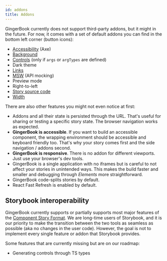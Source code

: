 ```yaml
---
id: addons
title: Addons
---
```


GingerBook currently does not support third-party addons, but it might in the future. For now, it comes with a set of default addons you can find in the bottom left corner (button icons):

- [Accessibility](./a11y) (Axe)
- [Background](./background)
- [Controls](./controls) (only if `args` or `argTypes` are defined)
- Dark theme
- [Links](./links)
- [MSW](./msw) (API mocking)
- Preview mode
- Right-to-left
- [Story source code](./source)
- [Width](./width)

There are also other features you might not even notice at first:

- Addons and all their state is persisted through the URL. That's useful for sharing or testing a specific story state. The browser navigation works as expected.
- **GingerBook is accessible**. If you want to build an accessible component, the wrapping environment should be accessible and keyboard friendly too. That's why your story comes first and the side navigation / addons second.
- **GingerBook is responsive**. There is no addon for different viewports. Just use your browser's dev tools.
- GingerBook is a single application with no iframes but is careful to not affect your stories in unintended ways. This makes the build faster and smaller and debugging through _Elements_ more straightforward.
- GingerBook code-splits stories by default.
- React Fast Refresh is enabled by default.

## Storybook interoperability

GingerBook currently supports or partially supports most major features of the [Component Story Format](https://storybook.js.org/docs/ginger-book/react/api/csf). We are long-time users of Storybook, and it is our priority to make the transition between the two tools as seamless as possible (aka no changes in the user code). However, the goal is not to implement every single feature or addon that Storybook provides.

Some features that are currently missing but are on our roadmap:

- Generating controls through TS types
